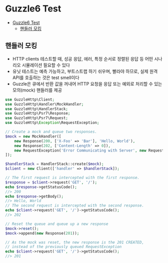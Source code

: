 # Guzzle6 Test

- [Guzzle6 Test](#guzzle6-test)
    - [핸들러 모킹](#핸들러-모킹)

## 핸들러 모킹

- HTTP clients 테스트할 때, 성공 응답, 에러, 특정 순서로 정렬된 응답 등 어떤 시나리오 시뮬레이션 필요할 수 있다
- 유닛 테스트는 예측 가능하고, 부트스트랩 하기 쉬우며, 빨라야 하므로, 실제 원격 API를 호출하는 것은 test smell이다
- Guzzle은 큐에서 반환 값을 꺼내어 HTTP 요청을 응답 또는 예외로 처리할 수 있는 모의(mock) 핸들러를 제공

```php
use GuzzleHttp\Client;
use GuzzleHttp\Handler\MockHandler;
use GuzzleHttp\HandlerStack;
use GuzzleHttp\Psr7\Response;
use GuzzleHttp\Psr7\Request;
use GuzzleHttp\Exception\RequestException;

// Create a mock and queue two responses.
$mock = new MockHandler([
    new Response(200, ['X-Foo' => 'Bar'], 'Hello, World'),
    new Response(202, ['Content-Length' => 0]),
    new RequestException('Error Communicating with Server', new Request('GET', 'test'))
]);

$handlerStack = HandlerStack::create($mock);
$client = new Client(['handler' => $handlerStack]);

// The first request is intercepted with the first response.
$response = $client->request('GET', '/');
echo $response->getStatusCode();
//> 200
echo $response->getBody();
//> Hello, World
// The second request is intercepted with the second response.
echo $client->request('GET', '/')->getStatusCode();
//> 202

// Reset the queue and queue up a new response
$mock->reset();
$mock->append(new Response(201));

// As the mock was reset, the new response is the 201 CREATED,
// instead of the previously queued RequestException
echo $client->request('GET', '/')->getStatusCode();
//> 201
```
